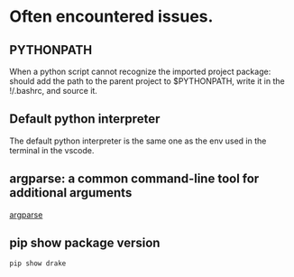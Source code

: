 # Often encountered issues. 
## PYTHONPATH
When a python script cannot recognize the imported project package: should add the path to the parent project to $PYTHONPATH, write it in the !/.bashrc, and source it.
## Default python interpreter
The default python interpreter is the same one as the env used in the terminal in the vscode.

## argparse: a common command-line tool for additional arguments
[argparse](https://docs.python.org/3/library/argparse.html)

## pip show package version
```
pip show drake
```
